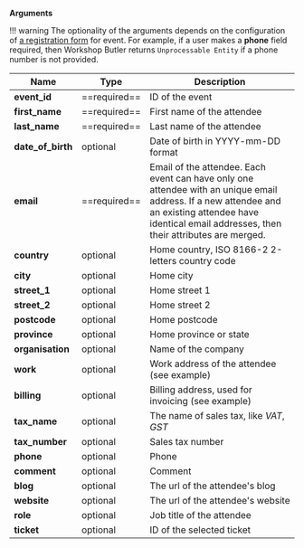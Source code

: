 **Arguments**

!!! warning
    The optionality of the arguments depends on the configuration of [a registration form](#registration-forms) for event.
    For example, if a user makes a **phone** field required, then Workshop Butler returns `Unprocessable Entity` if a phone number is not provided.

| Name | Type | Description |
|-|-|-|
| **event_id**   | ==required== | ID of the event |
| **first_name** | ==required== | First name of the attendee |
| **last_name** | ==required== | Last name of the attendee |
| **date_of_birth** | optional | Date of birth in YYYY-mm-DD format |
| **email** | ==required== | Email of the attendee. Each event can have only one attendee with an unique email address. If a new attendee and an existing attendee have identical email addresses, then their attributes are merged. |
| **country** | optional | Home country, ISO 8166-2 2-letters country code |
| **city** | optional | Home city |
| **street_1** | optional | Home street 1 |
| **street_2** | optional | Home street 2 |
| **postcode** | optional | Home postcode |
| **province** | optional | Home province or state |
| **organisation** | optional | Name of the company |
| **work** |  optional | Work address of the attendee (see example) |
| **billing** |  optional | Billing address, used for invoicing (see example) |
| **tax_name** |  optional | The name of sales tax, like *VAT*, *GST* |
| **tax_number** | optional | Sales tax number |
| **phone** |  optional | Phone |
| **comment** |  optional | Comment |
| **blog** |  optional | The url of the attendee's blog |
| **website** |  optional | The url of the attendee's website |
| **role** |  optional | Job title of the attendee |
| **ticket** | optional | ID of the selected ticket |
